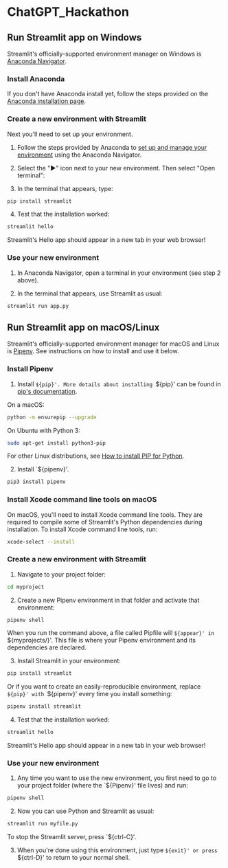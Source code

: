# ChatGPT_Hackathon





## Run Streamlit app on Windows
Streamlit's officially-supported environment manager on Windows is [Anaconda Navigator](https://docs.anaconda.com/navigator/).


### Install Anaconda
If you don't have Anaconda install yet, follow the steps provided on the [Anaconda installation page](https://docs.anaconda.com/anaconda/install/windows/).


### Create a new environment with Streamlit
Next you'll need to set up your environment.

1. Follow the steps provided by Anaconda to [set up and manage your environment](https://docs.anaconda.com/navigator/getting-started/#managing-environments) using the Anaconda Navigator.

2. Select the "▶" icon next to your new environment. Then select "Open terminal":

3. In the terminal that appears, type:
```sh
pip install streamlit
```

4. Test that the installation worked:
```sh
streamlit hello
```
Streamlit's Hello app should appear in a new tab in your web browser!


### Use your new environment
1. In Anaconda Navigator, open a terminal in your environment (see step 2 above).

2. In the terminal that appears, use Streamlit as usual:
```sh
streamlit run app.py
```





## Run Streamlit app on macOS/Linux
Streamlit's officially-supported environment manager for macOS and Linux is [Pipenv](https://pypi.org/project/pipenv/). See instructions on how to install and use it below.


### Install Pipenv
1. Install `${pip}'. More details about installing `${pip}' can be found in [pip's documentation](https://pip.pypa.io/en/stable/installation/#supported-methods).

On a macOS:
```sh
python -m ensurepip --upgrade
```

On Ubuntu with Python 3:
```sh
sudo apt-get install python3-pip
```

For other Linux distributions, see [How to install PIP for Python](https://www.makeuseof.com/tag/install-pip-for-python/).

2. Install `${pipenv}'.
```sh
pip3 install pipenv
```


### Install Xcode command line tools on macOS
On macOS, you'll need to install Xcode command line tools. They are required to compile some of Streamlit's Python dependencies during installation. To 
install Xcode command line tools, run:
```sh
xcode-select --install
```


### Create a new environment with Streamlit
1. Navigate to your project folder:
```sh
cd myproject
```

2. Create a new Pipenv environment in that folder and activate that environment:
```sh
pipenv shell
```
When you run the command above, a file called Pipfile will `${appear}' in `${myprojects/}'. This file is where your Pipenv environment and its dependencies are declared.

3. Install Streamlit in your environment:
```sh
pip install streamlit
```
Or if you want to create an easily-reproducible environment, replace `${pip}' with `${pipenv}' every time you install something:
```sh
pipenv install streamlit
```

4. Test that the installation worked:
```sh
streamlit hello
```
Streamlit's Hello app should appear in a new tab in your web browser!


### Use your new environment
1. Any time you want to use the new environment, you first need to go to your project folder (where the `${Pipenv}' file lives) and run:
```sh
pipenv shell
```

2. Now you can use Python and Streamlit as usual:
```sh
streamlit run myfile.py
```
To stop the Streamlit server, press `${ctrl-C}'.

3. When you're done using this environment, just type `${exit}' or press `${ctrl-D}' to return to your normal shell.
